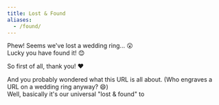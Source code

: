 ```yaml
---
title: Lost & Found
aliases:
  - /found/
---
```


Phew! Seems we've lost a wedding ring... 😮  
Lucky you have found it! 😊

So first of all, thank you! ❤️

And you probably wondered what this URL is all about.
(Who engraves a URL on a wedding ring anyway? 😄)  
Well, basically it's our universal "lost & found" to
